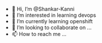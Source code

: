 - 👋 Hi, I’m @Shankar-Kanni
- 👀 I’m interested in learning devops
- 🌱 I’m currently learning openshift
- 💞️ I’m looking to collaborate on ...
- 📫 How to reach me ...

<!---
Shankar-Kanni/Shankar-Kanni is a ✨ special ✨ repository because its `README.md` (this file) appears on your GitHub profile.
You can click the Preview link to take a look at your changes.
--->

